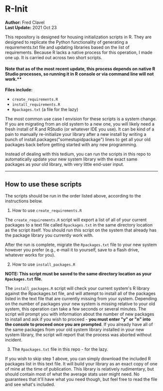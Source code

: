 # R-Init

**Author:** Fred Clavel  
**Last Update:** 2021 Oct 23

This repository is designed for housing initialization scripts in R. They are designed to replicate the Python functionality of generating a requirements.txt file and updating libraries based on the list of requirements. Because R lacks a native process for this operation, I made one up. It is carried out across two short scripts. 

#### Note that as of the most recent update, this process depends on native R Studio processes, so running it in R console or via command line will not work.**


**Files include:**

- `create_requirements.R`
- `install_requirements.R`
- `Rpackages.txt` (a file for the lazy)

The most common use case I envision for these scripts is a system change. If you are migrating from an old system to a new one, you will likely need a fresh install of R and RStudio (or whatever IDE you use). It can be kind of a pain to manually re-initialize your library after a new install by writing a bunch of install.packages("somestupidpackage") lines to get all your old packages back before getting started with any new programming. 

Instead of dealing with this tedium, you can run the scripts in this repo to automatically update your new system library with the exact same packages as your old library, with very little end-user input.

---
## How to use these scripts

The scripts should be run in the order listed above, according to the instructions below.

1. How to use `create_requirements.R `

The `create_requirements.R` script will export a list of all of your current packages to a text file called `Rpackages.txt` in the same directory location as the script itself. You should run this script on the system that already has the package library you currently work with.

After the run is complete, migrate the `Rpackages.txt` file to your new system however you prefer (e.g., e-mail it to yourself, save to a flash drive, whatever works for you).

2. How to use `install_packages.R`

**NOTE: This script  must be saved to the same directory location as your `Rpackages.txt` file.**

The `install_packages.R` script will check your current system's R library against the Rpackages.txt file, and will attempt to install all of the packages listed in the text file that are currently missing from your system. Depending on the number of packages your new system is missing relative to your old system, this operation can take a few seconds or several minutes. The script will prompt you with information about the number of new packages to install and ask if you wish to proceed - **you must enter "y" or "n" into the console to proceed once you are prompted**. If you already have all of the same packages from your old system library installed in your new system library, the script will report that the process was aborted without incident.

3. The `Rpackages.txt` file in this repo - for the lazy. 

If you wish to skip step 1 above, you can simply download the included R packages list in this text file. It will build your library as an exact copy of one of mine at the time of publication. This library is relatively rudimentary, but should contain most of what the average stats user might need. No guarantees that it'll have what you need though, but feel free to read the file and see what's included.

